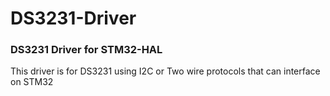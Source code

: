 # DS3231-Driver
### DS3231 Driver for STM32-HAL
This driver is for DS3231 using I2C or Two wire protocols that can interface on STM32
